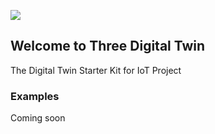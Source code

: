 ![](https://github.com/triedeti/ThreeDigitalTwin/blob/master/docs/img/digitaltwin.gif?raw=true)

## Welcome to Three Digital Twin

The Digital Twin Starter Kit for IoT Project


### Examples

Coming soon 
